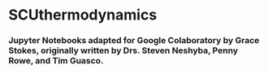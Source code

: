 # SCUthermodynamics

### Jupyter Notebooks adapted for Google Colaboratory by Grace Stokes, originally written by Drs. Steven Neshyba, Penny Rowe, and Tim Guasco.  
